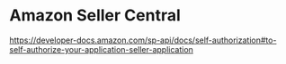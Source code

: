 # Amazon Seller Central

https://developer-docs.amazon.com/sp-api/docs/self-authorization#to-self-authorize-your-application-seller-application



